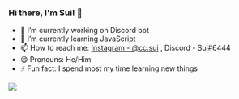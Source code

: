 ### Hi there, I'm Sui! 👋


- 🔭 I’m currently working on Discord bot
- 🌱 I’m currently learning JavaScript
- 📫 How to reach me: [Instagram - @cc.sui](https://www.instagram.com/cc.sui/) , Discord - Sui#6444
- 😄 Pronouns: He/Him
- ⚡ Fun fact: I spend most my time learning new things

<img src="https://github-readme-stats.vercel.app/api?username=Datsui&&show_icons=true&title_color=BLURPLE&icon_color=BLURPLE&text_color=daf7dc&bg_color=151515">
